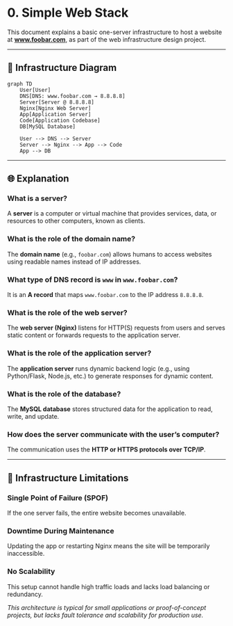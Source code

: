 # 0. Simple Web Stack

This document explains a basic one-server infrastructure to host a website at **www.foobar.com**, as part of the web infrastructure design project.

---

## 🔧 Infrastructure Diagram

```mermaid
graph TD
    User[User]
    DNS[DNS: www.foobar.com → 8.8.8.8]
    Server[Server @ 8.8.8.8]
    Nginx[Nginx Web Server]
    App[Application Server]
    Code[Application Codebase]
    DB[MySQL Database]

    User --> DNS --> Server
    Server --> Nginx --> App --> Code
    App --> DB
```

---

## 🌐 Explanation

### What is a server?
A **server** is a computer or virtual machine that provides services, data, or resources to other computers, known as clients.

### What is the role of the domain name?
The **domain name** (e.g., `foobar.com`) allows humans to access websites using readable names instead of IP addresses.

### What type of DNS record is `www` in `www.foobar.com`?
It is an **A record** that maps `www.foobar.com` to the IP address `8.8.8.8`.

### What is the role of the web server?
The **web server (Nginx)** listens for HTTP(S) requests from users and serves static content or forwards requests to the application server.

### What is the role of the application server?
The **application server** runs dynamic backend logic (e.g., using Python/Flask, Node.js, etc.) to generate responses for dynamic content.

### What is the role of the database?
The **MySQL database** stores structured data for the application to read, write, and update.

### How does the server communicate with the user’s computer?
The communication uses the **HTTP or HTTPS protocols over TCP/IP**.

---

## 🚨 Infrastructure Limitations

### Single Point of Failure (SPOF)
If the one server fails, the entire website becomes unavailable.

### Downtime During Maintenance
Updating the app or restarting Nginx means the site will be temporarily inaccessible.

### No Scalability
This setup cannot handle high traffic loads and lacks load balancing or redundancy.


*This architecture is typical for small applications or proof-of-concept projects, but lacks fault tolerance and scalability for production use.*
